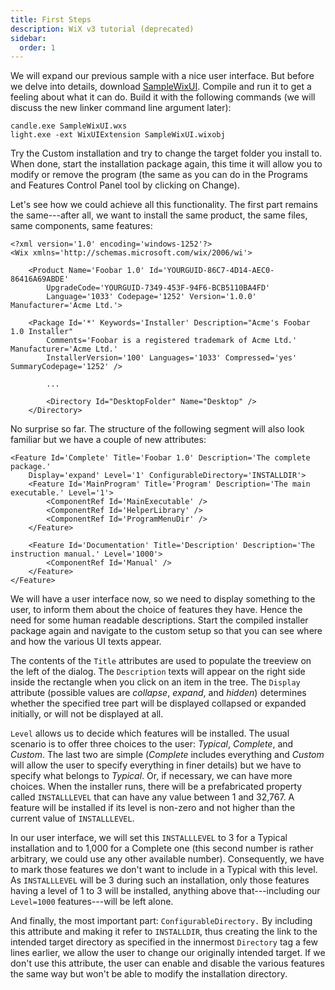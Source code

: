```yaml
---
title: First Steps
description: WiX v3 tutorial (deprecated)
sidebar:
  order: 1
---
```


We will expand our previous sample with a nice user interface. But before we delve into details, download [SampleWixUI](/system/files/samples/SampleWixUI.zip). Compile and run it to get a feeling about what it can do. Build it with the following commands (we will discuss the new linker command line argument later):

    candle.exe SampleWixUI.wxs
    light.exe -ext WixUIExtension SampleWixUI.wixobj

Try the Custom installation and try to change the target folder you install to. When done, start the installation package again, this time it will allow you to modify or remove the program (the same as you can do in the Programs and Features Control Panel tool by clicking on Change).

Let's see how we could achieve all this functionality. The first part remains the same---after all, we want to install the same product, the same files, same components, same features:

    <?xml version='1.0' encoding='windows-1252'?>
    <Wix xmlns='http://schemas.microsoft.com/wix/2006/wi'>

        <Product Name='Foobar 1.0' Id='YOURGUID-86C7-4D14-AEC0-86416A69ABDE' 
            UpgradeCode='YOURGUID-7349-453F-94F6-BCB5110BA4FD'
            Language='1033' Codepage='1252' Version='1.0.0' Manufacturer='Acme Ltd.'>

        <Package Id='*' Keywords='Installer' Description="Acme's Foobar 1.0 Installer"
            Comments='Foobar is a registered trademark of Acme Ltd.' Manufacturer='Acme Ltd.'
            InstallerVersion='100' Languages='1033' Compressed='yes' SummaryCodepage='1252' />

            ...

            <Directory Id="DesktopFolder" Name="Desktop" />
        </Directory>

No surprise so far. The structure of the following segment will also look familiar but we have a couple of new attributes: <!-- fix: colorization within code block -->

    <Feature Id='Complete' Title='Foobar 1.0' Description='The complete package.'
        Display='expand' Level='1' ConfigurableDirectory='INSTALLDIR'>
        <Feature Id='MainProgram' Title='Program' Description='The main executable.' Level='1'>
            <ComponentRef Id='MainExecutable' />
            <ComponentRef Id='HelperLibrary' />
            <ComponentRef Id='ProgramMenuDir' />
        </Feature>

        <Feature Id='Documentation' Title='Description' Description='The instruction manual.' Level='1000'>
            <ComponentRef Id='Manual' />
        </Feature>
    </Feature>

We will have a user interface now, so we need to display something to the user, to inform them about the choice of features they have. Hence the need for some human readable descriptions. Start the compiled installer package again and navigate to the custom setup so that you can see where and how the various UI texts appear.

The contents of the `Title` attributes are used to populate the treeview on the left of the dialog. The `Description` texts will appear on the right side inside the rectangle when you click on an item in the tree. The `Display` attribute (possible values are *collapse*, *expand*, and *hidden*) determines whether the specified tree part will be displayed collapsed or expanded initially, or will not be displayed at all.

`Level` allows us to decide which features will be installed. The usual scenario is to offer three choices to the user: *Typical*, *Complete*, and *Custom*. The last two are simple (*Complete* includes everything and *Custom* will allow the user to specify everything in finer details) but we have to specify what belongs to *Typical*. Or, if necessary, we can have more choices. When the installer runs, there will be a prefabricated property called `INSTALLLEVEL` that can have any value between 1 and 32,767. A feature will be installed if its level is non-zero and not higher than the current value of `INSTALLLEVEL`.

In our user interface, we will set this `INSTALLLEVEL` to 3 for a Typical installation and to 1,000 for a Complete one (this second number is rather arbitrary, we could use any other available number). Consequently, we have to mark those features we don't want to include in a Typical with this level. As `INSTALLLEVEL` will be 3 during such an installation, only those features having a level of 1 to 3 will be installed, anything above that---including our `Level=1000` features---will be left alone.

And finally, the most important part: `ConfigurableDirectory.` By including this attribute and making it refer to `INSTALLDIR`, thus creating the link to the intended target directory as specified in the innermost `Directory` tag a few lines earlier, we allow the user to change our originally intended target. If we don't use this attribute, the user can enable and disable the various features the same way but won't be able to modify the installation directory.
